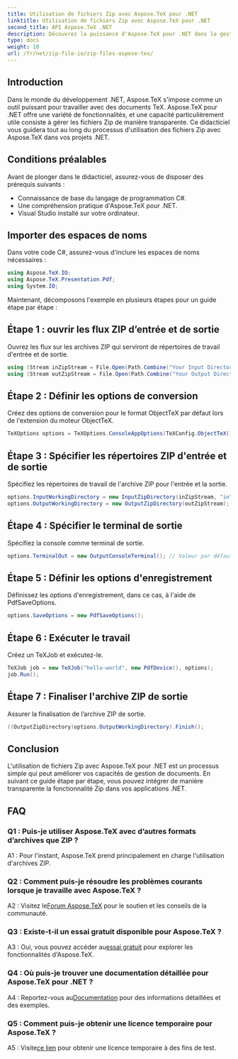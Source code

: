 ```yaml
---
title: Utilisation de fichiers Zip avec Aspose.TeX pour .NET
linktitle: Utilisation de fichiers Zip avec Aspose.TeX pour .NET
second_title: API Aspose.TeX .NET
description: Découvrez la puissance d'Aspose.TeX pour .NET dans la gestion des fichiers ZIP sans effort. Améliorez le traitement des documents dans vos applications.
type: docs
weight: 10
url: /fr/net/zip-file-io/zip-files-aspose-tex/
---
```

## Introduction

Dans le monde du développement .NET, Aspose.TeX s'impose comme un outil puissant pour travailler avec des documents TeX. Aspose.TeX pour .NET offre une variété de fonctionnalités, et une capacité particulièrement utile consiste à gérer les fichiers Zip de manière transparente. Ce didacticiel vous guidera tout au long du processus d'utilisation des fichiers Zip avec Aspose.TeX dans vos projets .NET.

## Conditions préalables

Avant de plonger dans le didacticiel, assurez-vous de disposer des prérequis suivants :

- Connaissance de base du langage de programmation C#.
- Une compréhension pratique d'Aspose.TeX pour .NET.
- Visual Studio installé sur votre ordinateur.

## Importer des espaces de noms

Dans votre code C#, assurez-vous d'inclure les espaces de noms nécessaires :

```csharp
using Aspose.TeX.IO;
using Aspose.TeX.Presentation.Pdf;
using System.IO;
```

Maintenant, décomposons l'exemple en plusieurs étapes pour un guide étape par étape :

## Étape 1 : ouvrir les flux ZIP d’entrée et de sortie

Ouvrez les flux sur les archives ZIP qui serviront de répertoires de travail d'entrée et de sortie.

```csharp
using (Stream inZipStream = File.Open(Path.Combine("Your Input Directory", "zip-in.zip"), FileMode.Open))
using (Stream outZipStream = File.Open(Path.Combine("Your Output Directory", "zip-pdf-out.zip"), FileMode.Create))
```

## Étape 2 : Définir les options de conversion

Créez des options de conversion pour le format ObjectTeX par défaut lors de l'extension du moteur ObjectTeX.

```csharp
TeXOptions options = TeXOptions.ConsoleAppOptions(TeXConfig.ObjectTeX());
```

## Étape 3 : Spécifier les répertoires ZIP d'entrée et de sortie

Spécifiez les répertoires de travail de l'archive ZIP pour l'entrée et la sortie.

```csharp
options.InputWorkingDirectory = new InputZipDirectory(inZipStream, "in");
options.OutputWorkingDirectory = new OutputZipDirectory(outZipStream);
```

## Étape 4 : Spécifier le terminal de sortie

Spécifiez la console comme terminal de sortie.

```csharp
options.TerminalOut = new OutputConsoleTerminal(); // Valeur par défaut. Cession arbitraire.
```

## Étape 5 : Définir les options d'enregistrement

Définissez les options d'enregistrement, dans ce cas, à l'aide de PdfSaveOptions.

```csharp
options.SaveOptions = new PdfSaveOptions();
```

## Étape 6 : Exécuter le travail

Créez un TeXJob et exécutez-le.

```csharp
TeXJob job = new TeXJob("hello-world", new PdfDevice(), options);
job.Run();
```

## Étape 7 : Finaliser l'archive ZIP de sortie

Assurer la finalisation de l’archive ZIP de sortie.

```csharp
((OutputZipDirectory)options.OutputWorkingDirectory).Finish();
```

## Conclusion

L'utilisation de fichiers Zip avec Aspose.TeX pour .NET est un processus simple qui peut améliorer vos capacités de gestion de documents. En suivant ce guide étape par étape, vous pouvez intégrer de manière transparente la fonctionnalité Zip dans vos applications .NET.

## FAQ

### Q1 : Puis-je utiliser Aspose.TeX avec d’autres formats d’archives que ZIP ?

A1 : Pour l'instant, Aspose.TeX prend principalement en charge l'utilisation d'archives ZIP.

### Q2 : Comment puis-je résoudre les problèmes courants lorsque je travaille avec Aspose.TeX ?

 A2 : Visitez le[Forum Aspose.TeX](https://forum.aspose.com/c/tex/47) pour le soutien et les conseils de la communauté.

### Q3 : Existe-t-il un essai gratuit disponible pour Aspose.TeX ?

 A3 : Oui, vous pouvez accéder au[essai gratuit](https://releases.aspose.com/) pour explorer les fonctionnalités d'Aspose.TeX.

### Q4 : Où puis-je trouver une documentation détaillée pour Aspose.TeX pour .NET ?

 A4 : Reportez-vous au[Documentation](https://reference.aspose.com/tex/net/) pour des informations détaillées et des exemples.

### Q5 : Comment puis-je obtenir une licence temporaire pour Aspose.TeX ?

 A5 : Visite[ce lien](https://purchase.aspose.com/temporary-license/) pour obtenir une licence temporaire à des fins de test.